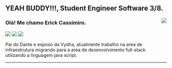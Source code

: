 ## YEAH BUDDY!!!, Student Engineer Software 3/8.

<img align='right' src="https://github-readme-stats.vercel.app/api?username=cassck&show_icons=true&title_color=783c00&text_color=af552e&icon_color=783c00&bg_color=f8efd4&cache_seconds=2300">

### Olá! Me chamo Erick Cassimiro. 
<img src="https://img.shields.io/static/v1?label=Overview&message=cassck&color=f8efd4&style=for-the-badge&logo=GitHub">
<a href="https://www.linkedin.com/in/rafaella-ballerini-45875016a" target="_blank"><img src="https://img.shields.io/badge/LinkedIn-0077B5?style=for-the-badge&logo=linkedin&logoColor=cassck&color=f8efd4" target="_blank"></a>
<a href="https://www.instagram.com/erick.pereira56/" target="_blank"><img src="https://img.shields.io/badge/-Instagram-%23E4405F?style=for-the-badge&logo=instagram&logoColor=cassck&color=f8efd4" target="_blank"></a>

<p>
Pai do Dante e esposo da Vydha, atualmente trabalho na area de infraestrutura migrando para a area de desenvolvimento full-stack utilizando a linguagem java script.<br/>
</p>
<hr>
